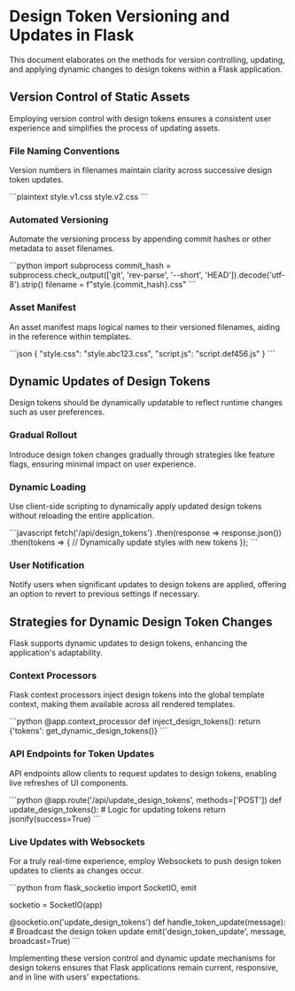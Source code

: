 # Design Token Versioning and Updates in Flask

This document elaborates on the methods for version controlling, updating, and applying dynamic changes to design tokens within a Flask application.

## Version Control of Static Assets

Employing version control with design tokens ensures a consistent user experience and simplifies the process of updating assets.

### File Naming Conventions

Version numbers in filenames maintain clarity across successive design token updates.

\```plaintext
style.v1.css
style.v2.css
\```

### Automated Versioning

Automate the versioning process by appending commit hashes or other metadata to asset filenames.

\```python
import subprocess
commit_hash = subprocess.check_output(['git', 'rev-parse', '--short', 'HEAD']).decode('utf-8').strip()
filename = f"style.{commit_hash}.css"
\```

### Asset Manifest

An asset manifest maps logical names to their versioned filenames, aiding in the reference within templates.

\```json
{
    "style.css": "style.abc123.css",
    "script.js": "script.def456.js"
}
\```

## Dynamic Updates of Design Tokens

Design tokens should be dynamically updatable to reflect runtime changes such as user preferences.

### Gradual Rollout

Introduce design token changes gradually through strategies like feature flags, ensuring minimal impact on user experience.

### Dynamic Loading

Use client-side scripting to dynamically apply updated design tokens without reloading the entire application.

\```javascript
fetch('/api/design_tokens')
    .then(response => response.json())
    .then(tokens => {
        // Dynamically update styles with new tokens
    });
\```

### User Notification

Notify users when significant updates to design tokens are applied, offering an option to revert to previous settings if necessary.

## Strategies for Dynamic Design Token Changes

Flask supports dynamic updates to design tokens, enhancing the application's adaptability.

### Context Processors

Flask context processors inject design tokens into the global template context, making them available across all rendered templates.

\```python
@app.context_processor
def inject_design_tokens():
    return {'tokens': get_dynamic_design_tokens()}
\```

### API Endpoints for Token Updates

API endpoints allow clients to request updates to design tokens, enabling live refreshes of UI components.

\```python
@app.route('/api/update_design_tokens', methods=['POST'])
def update_design_tokens():
    # Logic for updating tokens
    return jsonify(success=True)
\```

### Live Updates with Websockets

For a truly real-time experience, employ Websockets to push design token updates to clients as changes occur.

\```python
from flask_socketio import SocketIO, emit

socketio = SocketIO(app)

@socketio.on('update_design_tokens')
def handle_token_update(message):
    # Broadcast the design token update
    emit('design_token_update', message, broadcast=True)
\```

Implementing these version control and dynamic update mechanisms for design tokens ensures that Flask applications remain current, responsive, and in line with users' expectations.